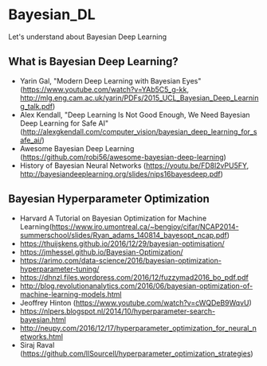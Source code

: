 # Bayesian_DL
Let's understand about Bayesian Deep Learning

## What is Bayesian Deep Learning?

- Yarin Gal, "Modern Deep Learning with Bayesian Eyes" (https://www.youtube.com/watch?v=YAb5C5_g-kk, http://mlg.eng.cam.ac.uk/yarin/PDFs/2015_UCL_Bayesian_Deep_Learning_talk.pdf)
- Alex Kendall, "Deep Learning Is Not Good Enough, We Need Bayesian Deep Learning for Safe AI" (http://alexgkendall.com/computer_vision/bayesian_deep_learning_for_safe_ai/) 
- Awesome Bayesian Deep Learning (https://github.com/robi56/awesome-bayesian-deep-learning)
- History of Bayesian Neural Networks (https://youtu.be/FD8l2vPU5FY, http://bayesiandeeplearning.org/slides/nips16bayesdeep.pdf)

## Bayesian Hyperparameter Optimization

- Harvard A Tutorial on Bayesian Optimization for Machine Learning(https://www.iro.umontreal.ca/~bengioy/cifar/NCAP2014-summerschool/slides/Ryan_adams_140814_bayesopt_ncap.pdf)
- https://thuijskens.github.io/2016/12/29/bayesian-optimisation/
- https://jmhessel.github.io/Bayesian-Optimization/
- https://arimo.com/data-science/2016/bayesian-optimization-hyperparameter-tuning/
- https://dhnzl.files.wordpress.com/2016/12/fuzzymad2016_bo_pdf.pdf
- http://blog.revolutionanalytics.com/2016/06/bayesian-optimization-of-machine-learning-models.html
- Jeoffrey Hinton (https://www.youtube.com/watch?v=cWQDeB9WqvU)
- https://nlpers.blogspot.nl/2014/10/hyperparameter-search-bayesian.html
- http://neupy.com/2016/12/17/hyperparameter_optimization_for_neural_networks.html
- Siraj Raval (https://github.com/llSourcell/hyperparameter_optimization_strategies)
